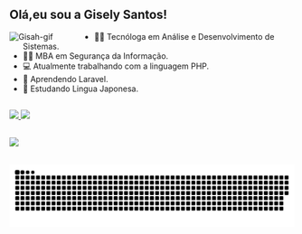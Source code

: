
## Olá,eu sou a Gisely Santos! 


<div>

  <img width="150em" align="left" alt="Gisah-gif" src="https://i.picasion.com/pic91/f29823f3b29e7cd1d2a6590783facc3e.gif">
    
 - 🧑‍🎓 Tecnóloga em Análise e Desenvolvimento de Sistemas.
 - 🧑‍🎓 MBA em Segurança da Informação.
 - 💻 Atualmente trabalhando com a linguagem PHP.
 - 📝 Aprendendo Laravel.
 - 📝 Estudando Lingua Japonesa.
 
</div>

 ##

 <div>
  <a href="https://github.com/GiselySantos">
  <img height="180em" src="https://github-readme-stats.vercel.app/api?username=giselysantos&show_icons=true&hide_rank=true&custom_title=Meus Status &border_radius=35&theme=jolly&include_all_commits=true&count_private=true"/>
  <img height="180em" src="https://github-readme-stats.vercel.app/api/top-langs/?username=giselysantos&layout=compact&langs_count=7&custom_title=Linguagens Utilizadas&border_radius=15&&theme=jolly"/>
</div>
    
  ##
 
<div> 
  <a href="https://www.linkedin.com/in/gisely-santos-0a2a44131/" target="_blank"><img src="https://img.shields.io/badge/-LinkedIn-%230077B5?style=for-the-badge&logo=linkedin&logoColor=white" target="_blank"></a> 
</div> 
  
 ##
  
<div> 
  
   ![Snake animation](https://github.com/giselysantos/giselysantos/blob/output/github-contribution-grid-snake.svg)
  
</div>
